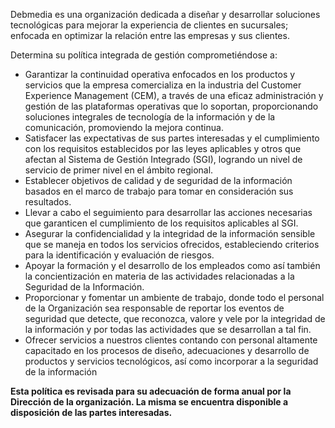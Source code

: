 Debmedia es una organización dedicada a diseñar y desarrollar soluciones tecnológicas para mejorar la experiencia de clientes en sucursales; enfocada en optimizar la relación entre las empresas y sus clientes.

Determina su política integrada de gestión comprometiéndose a:


- Garantizar la continuidad operativa enfocados en los productos y servicios que la empresa comercializa en la industria del Customer Experience Management (CEM), a través de una eficaz administración y gestión de las plataformas operativas que lo soportan, proporcionando soluciones integrales de tecnología de la información y de la comunicación, promoviendo la mejora continua.
- Satisfacer las expectativas de sus partes interesadas y el cumplimiento con los requisitos establecidos por las leyes aplicables y otros que afectan al Sistema de Gestión Integrado (SGI), logrando un nivel de servicio de primer nivel en el ámbito regional.
- Establecer objetivos de calidad y de seguridad de la información basados en el marco de trabajo para tomar en consideración sus resultados.
- Llevar a cabo el seguimiento para desarrollar las acciones necesarias que garanticen el cumplimiento de los requisitos aplicables al SGI.
- Asegurar la confidencialidad y la integridad de la información sensible que se maneja en todos los servicios ofrecidos, estableciendo criterios para la identificación y evaluación de riesgos.
- Apoyar la formación y el desarrollo de los empleados como así también la concientización en materia de las actividades relacionadas a la Seguridad de la Información.
- Proporcionar y fomentar un ambiente de trabajo, donde todo el personal de la Organización sea responsable de reportar los eventos de seguridad que detecte, que reconozca, valore y vele por la integridad de la información y por todas las actividades que se desarrollan a tal fin.
- Ofrecer servicios a nuestros clientes contando con personal altamente capacitado en los procesos de diseño, adecuaciones y desarrollo de productos y servicios tecnológicos, así como incorporar a la seguridad de la información
    

**Esta política es revisada para su adecuación de forma anual por la Dirección de la organización. La misma se encuentra disponible a disposición de las partes interesadas.**